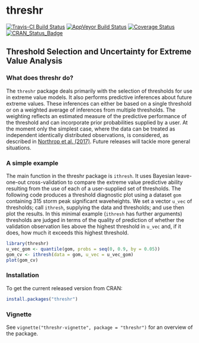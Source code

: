 
<!-- README.md is generated from README.Rmd. Please edit that file -->
threshr
=======

[![Travis-CI Build Status](https://travis-ci.org/paulnorthrop/threshr.svg?branch=master)](https://travis-ci.org/paulnorthrop/threshr) [![AppVeyor Build Status](https://ci.appveyor.com/api/projects/status/github/paulnorthrop/threshr?branch=master&svg=true)](https://ci.appveyor.com/project/paulnorthrop/threshr) [![Coverage Status](https://codecov.io/github/paulnorthrop/threshr/coverage.svg?branch=master)](https://codecov.io/github/paulnorthrop/threshr?branch=master) [![CRAN\_Status\_Badge](https://www.r-pkg.org/badges/version/threshr)](https://cran.r-project.org/package=threshr)

Threshold Selection and Uncertainty for Extreme Value Analysis
--------------------------------------------------------------

### What does threshr do?

The `threshr` package deals primarily with the selection of thresholds for use in extreme value models. It also performs predictive inferences about future extreme values. These inferences can either be based on a single threshold or on a weighted average of inferences from multiple thresholds. The weighting reflects an estimated measure of the predictive performance of the threshold and can incorporate prior probabilities supplied by a user. At the moment only the simplest case, where the data can be treated as independent identically distributed observations, is considered, as described in [Northrop et al. (2017)](https://doi.org/10.1111/rssc.12159). Future releases will tackle more general situations.

### A simple example

The main function in the threshr package is `ithresh`. It uses Bayesian leave-one-out cross-validation to compare the extreme value predictive ability resulting from the use of each of a user-supplied set of thresholds. The following code produces a threshold diagnostic plot using a dataset `gom` containing 315 storm peak significant waveheights. We set a vector `u_vec` of thresholds; call `ithresh`, supplying the data and thresholds; and use then plot the results. In this minimal example (`ithresh` has further arguments) thresholds are judged in terms of the quality of prediction of whether the validation observation lies above the highest threshold in `u_vec` and, if it does, how much it exceeds this highest threshold.

``` r
library(threshr)
u_vec_gom <- quantile(gom, probs = seq(0, 0.9, by = 0.05))
gom_cv <- ithresh(data = gom, u_vec = u_vec_gom)
plot(gom_cv)
```

### Installation

To get the current released version from CRAN:

``` r
install.packages("threshr")
```

### Vignette

See `vignette("threshr-vignette", package = "threshr")` for an overview of the package.

